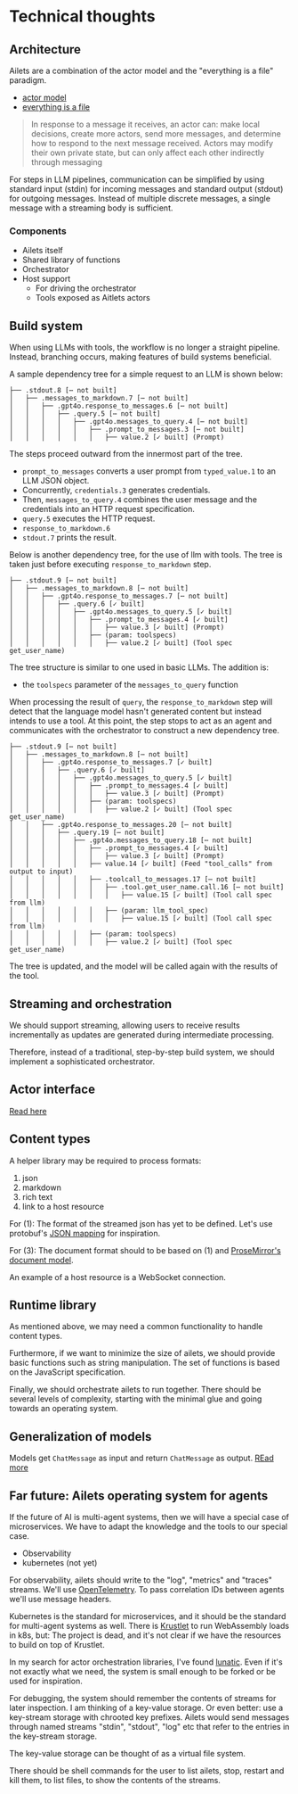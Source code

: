 # Technical thoughts

## Architecture

Ailets are a combination of the actor model and the "everything is a file" paradigm.

- [actor model](https://en.wikipedia.org/wiki/Actor_model)
- [everything is a file](https://en.wikipedia.org/wiki/Everything_is_a_file)

> In response to a message it receives, an actor can: make local decisions, create more actors, send more messages, and determine how to respond to the next message received. Actors may modify their own private state, but can only affect each other indirectly through messaging

For steps in LLM pipelines, communication can be simplified by using standard input (stdin) for incoming messages and standard output (stdout) for outgoing messages.  Instead of multiple discrete messages, a single message with a streaming body is sufficient.


### Components

- Ailets itself
- Shared library of functions
- Orchestrator
- Host support
  - For driving the orchestrator
  - Tools exposed as Aitlets actors


## Build system

When using LLMs with tools, the workflow is no longer a straight pipeline. Instead, branching occurs, making features of build systems beneficial.

A sample dependency tree for a simple request to an LLM is shown below:

```
├── .stdout.8 [⋯ not built]
│   ├── .messages_to_markdown.7 [⋯ not built]
│   │   ├── .gpt4o.response_to_messages.6 [⋯ not built]
│   │   │   ├── .query.5 [⋯ not built]
│   │   │   │   ├── .gpt4o.messages_to_query.4 [⋯ not built]
│   │   │   │   │   ├── .prompt_to_messages.3 [⋯ not built]
│   │   │   │   │   │   ├── value.2 [✓ built] (Prompt)
```

The steps proceed outward from the innermost part of the tree.

- `prompt_to_messages` converts a user prompt from `typed_value.1` to an LLM JSON object.
- Concurrently, `credentials.3` generates credentials.
- Then, `messages_to_query.4` combines the user message and the credentials into an HTTP request specification.
- `query.5` executes the HTTP request.
- `response_to_markdown.6`
- `stdout.7` prints the result.

Below is another dependency tree, for the use of llm with tools. The tree is taken just before executing `response_to_markdown` step.

```
├── .stdout.9 [⋯ not built]
│   ├── .messages_to_markdown.8 [⋯ not built]
│   │   ├── .gpt4o.response_to_messages.7 [⋯ not built]
│   │   │   ├── .query.6 [✓ built]
│   │   │   │   ├── .gpt4o.messages_to_query.5 [✓ built]
│   │   │   │   │   ├── .prompt_to_messages.4 [✓ built]
│   │   │   │   │   │   ├── value.3 [✓ built] (Prompt)
│   │   │   │   │   ├── (param: toolspecs)
│   │   │   │   │   │   ├── value.2 [✓ built] (Tool spec get_user_name)
```

The tree structure is similar to one used in basic LLMs. The addition is:

- the `toolspecs` parameter of the `messages_to_query` function

When processing the result of `query`, the `response_to_markdown` step will detect that the language model hasn't generated content but instead intends to use a tool. At this point, the step stops to act as an agent and communicates with the orchestrator to construct a new dependency tree.

```
├── .stdout.9 [⋯ not built]
│   ├── .messages_to_markdown.8 [⋯ not built]
│   │   ├── .gpt4o.response_to_messages.7 [✓ built]
│   │   │   ├── .query.6 [✓ built]
│   │   │   │   ├── .gpt4o.messages_to_query.5 [✓ built]
│   │   │   │   │   ├── .prompt_to_messages.4 [✓ built]
│   │   │   │   │   │   ├── value.3 [✓ built] (Prompt)
│   │   │   │   │   ├── (param: toolspecs)
│   │   │   │   │   │   ├── value.2 [✓ built] (Tool spec get_user_name)
│   │   ├── .gpt4o.response_to_messages.20 [⋯ not built]
│   │   │   ├── .query.19 [⋯ not built]
│   │   │   │   ├── .gpt4o.messages_to_query.18 [⋯ not built]
│   │   │   │   │   ├── .prompt_to_messages.4 [✓ built]
│   │   │   │   │   │   ├── value.3 [✓ built] (Prompt)
│   │   │   │   │   ├── value.14 [✓ built] (Feed "tool_calls" from output to input)
│   │   │   │   │   ├── .toolcall_to_messages.17 [⋯ not built]
│   │   │   │   │   │   ├── .tool.get_user_name.call.16 [⋯ not built]
│   │   │   │   │   │   │   ├── value.15 [✓ built] (Tool call spec from llm)
│   │   │   │   │   │   ├── (param: llm_tool_spec)
│   │   │   │   │   │   │   ├── value.15 [✓ built] (Tool call spec from llm)
│   │   │   │   │   ├── (param: toolspecs)
│   │   │   │   │   │   ├── value.2 [✓ built] (Tool spec get_user_name)
```

The tree is updated, and the model will be called again with the results of the tool.


## Streaming and orchestration

We should support streaming, allowing users to receive results incrementally as updates are generated during intermediate processing.

Therefore, instead of a traditional, step-by-step build system, we should implement a sophisticated orchestrator.


## Actor interface

[Read here](./actor-interface.md)


## Content types

A helper library may be required to process formats:

1. json
2. markdown
3. rich text
4. link to a host resource

For (1): The format of the streamed json has yet to be defined. Let's use protobuf's [JSON mapping](https://protobuf.dev/programming-guides/proto3/#json) for inspiration.

For (3): The document format should to be based on (1) and [ProseMirror's document model](https://github.com/ProseMirror/prosemirror-model).

An example of a host resource is a WebSocket connection.


## Runtime library

As mentioned above, we may need a common functionality to handle content types.

Furthermore, if we want to minimize the size of ailets, we should provide basic functions such as string manipulation. The set of functions is based on the JavaScript specification.

Finally, we should orchestrate ailets to run together. There should be several levels of complexity, starting with the minimal glue and going towards an operating system.


## Generalization of models

Models get `ChatMessage` as input and return `ChatMessage` as output. [REad more](./content-typedef.md)


## Far future: Ailets operating system for agents

If the future of AI is multi-agent systems, then we will have a special case of microservices. We have to adapt the knowledge and the tools to our special case.

- Observability
- kubernetes (not yet)

For observability, ailets should write to the "log", "metrics" and "traces" streams. We'll use [OpenTelemetry](https://opentelemetry.io/). To pass correlation IDs between agents we'll use message headers.

Kubernetes is the standard for microservices, and it should be the standard for multi-agent systems as well. There is [Krustlet](https://krustlet.dev/) to run WebAssembly loads in k8s, but: The project is dead, and it's not clear if we have the resources to build on top of Krustlet.

In my search for actor orchestration libraries, I've found [lunatic](https://github.com/lunatic-solutions/lunatic). Even if it's not exactly what we need, the system is small enough to be forked or be used for inspiration.

For debugging, the system should remember the contents of streams for later inspection. I am thinking of a key-value storage. Or even better: use a key-stream storage with chrooted key prefixes. Ailets would send messages through named streams "stdin", "stdout", "log" etc that refer to the entries in the key-stream storage.

The key-value storage can be thought of as a virtual file system.

There should be shell commands for the user to list ailets, stop, restart and kill them, to list files, to show the contents of the streams.
